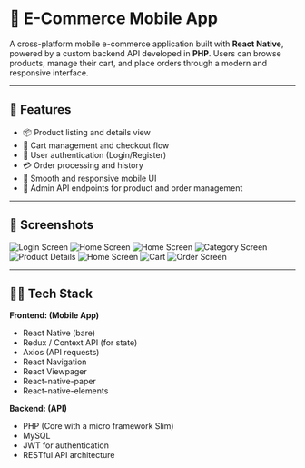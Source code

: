# 🛒 E-Commerce Mobile App

A cross-platform mobile e-commerce application built with **React Native**, powered by a custom backend API developed in **PHP**. Users can browse products, manage their cart, and place orders through a modern and responsive interface.

---

## 🚀 Features

- 📦 Product listing and details view
- 🛒 Cart management and checkout flow
- 🔐 User authentication (Login/Register)
- 💳 Order processing and history
- 📲 Smooth and responsive mobile UI
- 🔧 Admin API endpoints for product and order management

---

## 📸 Screenshots

![Login Screen](images/login.png)
![Home Screen](images/home_1.png)
![Home Screen](images/home_2.png)
![Category Screen](images/category.png)
![Product Details](images/product.png)
![Home Screen](images/add_product.png)
![Cart](images/cart.png)
![Order Screen](images/order.png)

---

## 🧑‍💻 Tech Stack

**Frontend: (Mobile App)**  
- React Native (bare)
- Redux / Context API (for state)
- Axios (API requests)
- React Navigation
- React Viewpager
- React-native-paper
- React-native-elements

**Backend: (API)**  
- PHP (Core with a micro framework Slim)
- MySQL
- JWT for authentication
- RESTful API architecture


